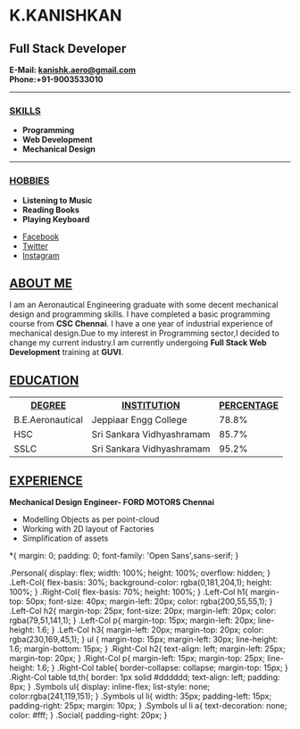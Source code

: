 <html>
<head>
<title>Resume</title>
<link rel="stylesheet" type="text/css" href="style4.css">
<link rel="stylesheet" type="text/css" href="https://fonts.googleapis.com/css?family=Open+Sans&display=swap">
<link rel="stylesheet" href="https://stackpath.bootstrapcdn.com/font-awesome/4.7.0/css/font-awesome.min.css">
</head>
<body>
<div class="Personal">
<div class="Left-Col">
<h1>K.KANISHKAN</h1>
<h2>Full Stack Developer</h2>
<p><strong>E-Mail: <a href="#">kanishk.aero@gmail.com</a><br>
   Phone:+91-9003533010</strong><hr>
</p>
<h3><u>SKILLS</u></h3>	
<ul>
	<strong><li>Programming</li>
	<li>Web Development</li>
	<li>Mechanical Design</li></strong>
</ul><hr>
<h3><u>HOBBIES</u></h3>
<ul>
	<strong><li>Listening to Music</li>
	<li>Reading Books</li>
	<li>Playing Keyboard</li></strong>
</ul>
<div class="Symbols">
<ul>
	<li class="Social"><a href="#"><i class="fa fa-facebook-official fa-lg"></i>Facebook</a></li>
	<li><a href="#"><i class="fa fa-twitter fa-lg"></i>Twitter</a></li>
	<li><a href="#"><i class="fa fa-instagram fa-lg"></i>Instagram</a></li>
</ul>	
</div>
</div>
<div class="Right-Col">
<h2><u>ABOUT ME</u></h2>
<p>I am an Aeronautical Engineering graduate with some decent mechanical design and programming skills. I have completed a basic programming course from <strong>CSC Chennai</strong>. I have a one year of industrial experience of mechanical design.Due to my interest in Programming sector,I decided to change my current industry.I am currently undergoing <strong>Full Stack Web Development</strong> training at <strong>GUVI</strong>.</p>
<h2><u>EDUCATION</u></h2>
<table style="width: 100%">
	<tr>
		<th><u>DEGREE</u></th>
		<th><u>INSTITUTION</u></th>
		<th><u>PERCENTAGE</u></th>
	</tr>
	<tr>
		<td>B.E.Aeronautical</td>
		<td>Jeppiaar Engg College</td>
		<td>78.8%</td>		
	</tr>
	<tr>
		<td>HSC</td>
		<td>Sri Sankara Vidhyashramam</td>
		<td>85.7%</td>
	</tr>
	<tr>
		<td>SSLC</td>
		<td>Sri Sankara Vidhyashramam</td>
		<td>95.2%</td>
	</tr>
</table>
<h2><u>EXPERIENCE</u></h2>
<p><strong>Mechanical Design Engineer- FORD MOTORS Chennai</strong><br></p>
<ul>
	<li>Modelling Objects as per point-cloud</li>
	<li>Working with 2D layout of Factories</li>
	<li>Simplification of assets</li>
</ul>
</div>
</div>
</body>
</html>
*{
	margin: 0;
	padding: 0;
	font-family: 'Open Sans',sans-serif;
}

.Personal{
	display: flex;
	width: 100%;
	height: 100%;
	overflow: hidden;
}
.Left-Col{
	flex-basis: 30%;
	background-color: rgba(0,181,204,1);
	height: 100%;
}
.Right-Col{
	flex-basis: 70%;
	height: 100%;
}
.Left-Col h1{
	margin-top: 50px;
	font-size: 40px;
	margin-left: 20px;
	color: rgba(200,55,55,1);
}
.Left-Col h2{
	margin-top: 25px;
	font-size: 20px;
	margin-left: 20px;
	color: rgba(79,51,141,1);
}
.Left-Col p{
	margin-top: 15px;
	margin-left: 20px;
	line-height: 1.6;
}
.Left-Col h3{
	margin-left: 20px;
	margin-top: 20px;
	color: rgba(230,169,45,1);
}
ul
{
	margin-top: 15px;
	margin-left: 30px;
	line-height: 1.6;
	margin-bottom: 15px;
}
.Right-Col h2{
	text-align: left;
	margin-left: 25px;
	margin-top: 20px;
}
.Right-Col p{
	margin-left: 15px;
	margin-top: 25px;
	line-height: 1.6;
}
.Right-Col table{
	border-collapse: collapse;
	margin-top: 15px;
}
.Right-Col table td,th{
	border: 1px solid #dddddd;
	text-align: left;
	padding: 8px;
}
.Symbols ul{
	display: inline-flex;
	list-style: none;
	color:rgba(241,119,151);
}
.Symbols ul li{
	width: 35px;
	padding-left: 15px;
	padding-right: 25px;
	margin: 10px;
}
.Symbols ul li a{
	text-decoration: none;
	color: #fff;
}
.Social{
	padding-right: 20px;
}
